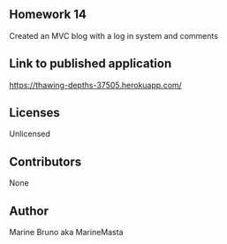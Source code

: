   ## Homework 14
  
  Created an MVC blog with a log in system and comments
  
  ## Link to published application
  
  https://thawing-depths-37505.herokuapp.com/
  
  ##  Licenses
  
  Unlicensed
  
  ## Contributors
  
  None
  
  ## Author
  
  Marine Bruno aka MarineMasta







